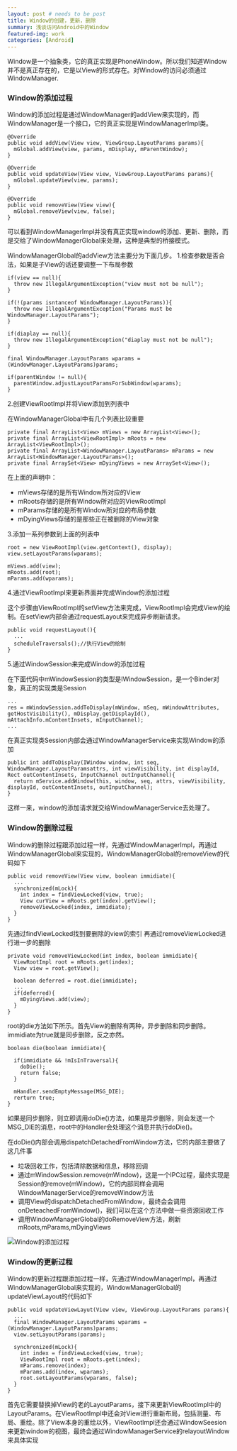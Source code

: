 ```yaml
---
layout: post # needs to be post
title: Window的创建，更新，删除
summary: 浅谈访问Android中的Window
featured-img: work
categories: [Android]
---
```

Window是一个抽象类，它的真正实现是PhoneWindow。所以我们知道Window并不是真正存在的，它是以View的形式存在。对Window的访问必须通过WindowManager.
### Window的添加过程
Window的添加过程是通过WindowManager的addView来实现的，而WindowManager是一个接口，它的真正实现是WindowManagerImpl类。
```
@Override
public void addView(View view, ViewGroup.LayoutParams params){
  mGlobal.addView(view, params, mDisplay, mParentWindow);
}

@Override
public void updateView(View view, ViewGroup.LayoutParams params){
  mGlobal.updateView(view, params);
}

@Override
public void removeView(View view){
  mGlobal.removeView(view, false);
}
```
可以看到WindowManagerImpl并没有真正实现window的添加、更新、删除，而是交给了WindowManagerGlobal来处理，这种是典型的桥接模式。

WindowManagerGlobal的addView方法主要分为下面几步。
1.检查参数是否合法，如果是子View的话还要调整一下布局参数
```
if(view == null){
  throw new IllegalArgumentException("view must not be null");
}

if(!(params isntanceof WindowManager.LayoutParams)){
  throw new IllegalArgumentException("Params must be WindowManager.LayoutParams");
}

if(diaplay == null){
  throw new IllegalArgumentException("diaplay must not be null");
}

final WindowManager.LayoutParams wparams = (WindowManager.LayoutParams)params;

if(parentWindow != null){
  parentWindow.adjustLayoutParamsForSubWindow(wparams);
}

```
2.创建ViewRootImpl并将View添加到列表中

在WindowManagerGlobal中有几个列表比较重要
```
private final ArrayList<View> mViews = new ArrayList<View>();
private final ArrayList<ViewRootImpl> mRoots = new ArrayList<ViewRootImpl>();
private final ArrayList<WindowManager.LayoutParams> mParams = new ArrayList<WindowManager.LayoutParams>();
private final ArraySet<View> mDyingViews = new ArraySet<View>();
```
在上面的声明中：
- mViews存储的是所有Window所对应的View
- mRoots存储的是所有Window所对应的ViewRootImpl
- mParams存储的是所有Window所对应的布局参数
- mDyingViews存储的是那些正在被删除的View对象

3.添加一系列参数到上面的列表中
```
root = new ViewRootImpl(view.getContext(), display);
view.setLayoutParams(wparams);

mViews.add(view);
mRoots.add(root);
mParams.add(wparams);
```
4.通过ViewRootImpl来更新界面并完成Window的添加过程

这个步骤由ViewRootImpl的setView方法来完成，ViewRootImpl会完成View的绘制。在setView内部会通过requestLayout来完成异步刷新请求。
```
public void requestLayout(){
  ...
  scheduleTraversals();//执行View的绘制
}
```

5.通过WindowSession来完成Window的添加过程

在下面代码中mWindowSession的类型是IWindowSession，是一个Binder对象，真正的实现类是Session
```
...
res = mWindowSession.addToDisplay(mWindow, mSeq, mWindowAttributes, getHostVisibility(), mDisplay.getDisplayId(), mAttachInfo.mContentInsets, mInputChannel);
...
```
在真正实现类Session内部会通过WindowManagerService来实现Window的添加
```
public int addToDisplay(IWindow window, int seq, WindowManager.LayoutParamsattrs, int viewVisibility, int displayId, Rect outContentInsets, InputChannel outInputChannel){
  return mService.addWindow(this, window, seq, attrs, viewVisibility, displayId, outContentInsets, outInputChannel);
}
```
这样一来，window的添加请求就交给WindowManagerService去处理了。

### Window的删除过程
Window的删除过程跟添加过程一样，先通过WindowManagerImpl，再通过WindowManagerGlobal来实现的，WindowManagerGlobal的removeView的代码如下


```
public void removeView(View view, boolean immidiate){
  ...
  synchronized(mLock){
    int index = findViewLocked(view, true);
    View curView = mRoots.get(index).getView();
    removeViewLocked(index, immidiate);
  }
}
```
先通过findViewLocked找到要删除的view的索引
再通过removeViewLocked进行进一步的删除

```
private void removeViewLocked(int index, boolean immidiate){
  ViewRootImpl root = mRoots.get(index);
  View view = root.getView();

  boolean deferred = root.die(immidiate);
  ...
  if(deferred){
    mDyingViews.add(view);
  }
}
```

root的die方法如下所示。首先View的删除有两种，异步删除和同步删除。immidiate为true就是同步删除，反之亦然。
```
boolean die(boolean immidiate){

  if(immidiate && !mIsInTraversal){
    doDie();
    return false;
  }

  mHandler.sendEmptyMessage(MSG_DIE);
  rerturn true;
}
```
如果是同步删除，则立即调用doDie()方法，如果是异步删除，则会发送一个MSG_DIE的消息，root中的Handler会处理这个消息并执行doDie()。

在doDie()内部会调用dispatchDetachedFromWindow方法，它的内部主要做了这几件事
- 垃圾回收工作，包括清除数据和信息，移除回调
- 通过mWindowSession.remove(mWindow)，这是一个IPC过程，最终实现是Session的remove(mWindow)，它的内部同样会调用WindowManagerService的removeWindow方法
- 调用View的dispatchDetachedFromWindow，最终会会调用onDeteachedFromWindow()，我们可以在这个方法中做一些资源回收工作
- 调用WindowManagerGlobal的doRemoveView方法，刷新mRoots,mParams,mDyingViews

![Window的添加过程](https://i.loli.net/2019/01/09/5c357d415a0d0.png)
### Window的更新过程
Window的更新过程跟添加过程一样，先通过WindowManagerImpl，再通过WindowManagerGlobal来实现的，WindowManagerGlobal的updateViewLayout的代码如下
```
public void updateViewLayut(View view, ViewGroup.LayoutParams params){
  ...
  final WindowManager.LayoutParams wparams = (WindowManager.LayoutParams)params;
  view.setLayoutParams(params);

  synchronized(mLock){
    int index = findViewLocked(view, true);
    ViewRootImpl root = mRoots.get(index);
    mParams.remove(index);
    mParams.add(index, wparams);
    root.setLayoutParams(wparams, false);
  }
}
```
首先它需要替换掉View的老的LayoutParams，接下来更新ViewRootImpl中的LayoutParams。在ViewRootImpl中还会对View进行重新布局，包括测量、布局、重绘。除了View本身的重绘以外，ViewRootImpl还会通过WindowSeesion来更新window的视图，最终会通过WindowManagerService的relayoutWindow来具体实现
